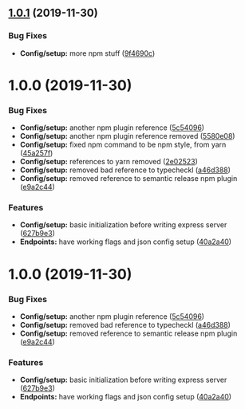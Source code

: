 ## [1.0.1](https://github.com/3ZsForInsomnia/flagger/compare/v1.0.0...v1.0.1) (2019-11-30)

### Bug Fixes

- **Config/setup:** more npm stuff ([9f4690c](https://github.com/3ZsForInsomnia/flagger/commit/9f4690c6a04785648edbda5069c695b7c86a96ee))

# 1.0.0 (2019-11-30)

### Bug Fixes

- **Config/setup:** another npm plugin reference ([5c54096](https://github.com/3ZsForInsomnia/flagger/commit/5c54096cf3e22907f1ae47a93b366faa3182071f))
- **Config/setup:** another npm plugin reference removed ([5580e08](https://github.com/3ZsForInsomnia/flagger/commit/5580e0867377efc2012ecd399f3a68440156ceca))
- **Config/setup:** fixed npm command to be npm style, from yarn ([45a257f](https://github.com/3ZsForInsomnia/flagger/commit/45a257ff71dc1395d40fac364fc2933fe733ff41))
- **Config/setup:** references to yarn removed ([2e02523](https://github.com/3ZsForInsomnia/flagger/commit/2e02523f118619c59566c36fc3ef66af264156ba))
- **Config/setup:** removed bad reference to typecheckl ([a46d388](https://github.com/3ZsForInsomnia/flagger/commit/a46d388dc672fbebf88bd836ca12ecb14636ff8b))
- **Config/setup:** removed reference to semantic release npm plugin ([e9a2c44](https://github.com/3ZsForInsomnia/flagger/commit/e9a2c449eccdb7d840d920f8761a0e9105bdb1f5))

### Features

- **Config/setup:** basic initialization before writing express server ([627b9e3](https://github.com/3ZsForInsomnia/flagger/commit/627b9e3c61f5851f64507f06adfb6845a9e2faf1))
- **Endpoints:** have working flags and json config setup ([40a2a40](https://github.com/3ZsForInsomnia/flagger/commit/40a2a4049dedd1abf7cec9225b779705d900d85e))

# 1.0.0 (2019-11-30)

### Bug Fixes

- **Config/setup:** another npm plugin reference ([5c54096](https://github.com/3ZsForInsomnia/flagger/commit/5c54096cf3e22907f1ae47a93b366faa3182071f))
- **Config/setup:** removed bad reference to typecheckl ([a46d388](https://github.com/3ZsForInsomnia/flagger/commit/a46d388dc672fbebf88bd836ca12ecb14636ff8b))
- **Config/setup:** removed reference to semantic release npm plugin ([e9a2c44](https://github.com/3ZsForInsomnia/flagger/commit/e9a2c449eccdb7d840d920f8761a0e9105bdb1f5))

### Features

- **Config/setup:** basic initialization before writing express server ([627b9e3](https://github.com/3ZsForInsomnia/flagger/commit/627b9e3c61f5851f64507f06adfb6845a9e2faf1))
- **Endpoints:** have working flags and json config setup ([40a2a40](https://github.com/3ZsForInsomnia/flagger/commit/40a2a4049dedd1abf7cec9225b779705d900d85e))
